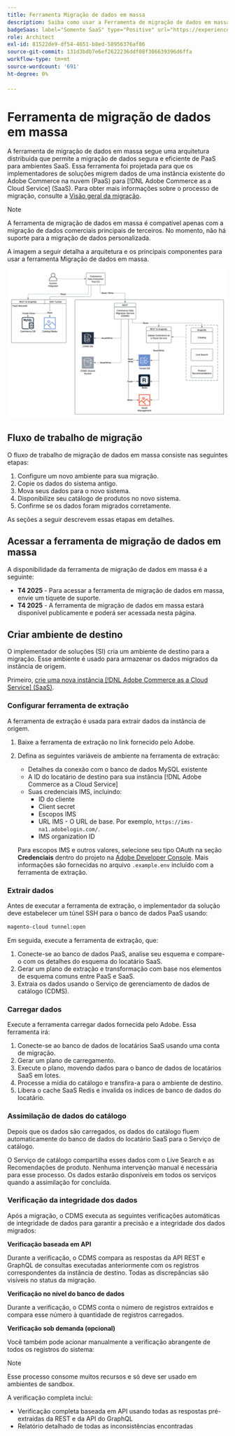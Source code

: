 ```yaml
---
title: Ferramenta Migração de dados em massa
description: Saiba como usar a Ferramenta de migração de dados em massa para migrar dados da sua instância existente do Adobe Commerce na nuvem para o  [!DNL Adobe Commerce as a Cloud Service].
badgeSaas: label="Somente SaaS" type="Positive" url="https://experienceleague.adobe.com/pt-br/docs/commerce/user-guides/product-solutions" tooltip="Aplicável somente a projetos do Adobe Commerce as a Cloud Service e do Adobe Commerce Optimizer (infraestrutura SaaS gerenciada pela Adobe)."
role: Architect
exl-id: 81522de9-df54-4651-b8ed-58956376af86
source-git-commit: 131d3bdb7e6ef2622236ddf08f306639396d6ffa
workflow-type: tm+mt
source-wordcount: '691'
ht-degree: 0%

---
```


# Ferramenta de migração de dados em massa

A ferramenta de migração de dados em massa segue uma arquitetura distribuída que permite a migração de dados segura e eficiente de PaaS para ambientes SaaS. Essa ferramenta foi projetada para que os implementadores de soluções migrem dados de uma instância existente do Adobe Commerce na nuvem (PaaS) para [!DNL Adobe Commerce as a Cloud Service] (SaaS). Para obter mais informações sobre o processo de migração, consulte a [Visão geral da migração](./overview.md).

>[!NOTE]
>
>A ferramenta de migração de dados em massa é compatível apenas com a migração de dados comerciais principais de terceiros. No momento, não há suporte para a migração de dados personalizada.

A imagem a seguir detalha a arquitetura e os principais componentes para usar a ferramenta Migração de dados em massa.

![Arquitetura da Ferramenta de Migração de Dados em Massa](../assets/bulk-data-diagram.png)

## Fluxo de trabalho de migração

O fluxo de trabalho de migração de dados em massa consiste nas seguintes etapas:

1. Configure um novo ambiente para sua migração.
1. Copie os dados do sistema antigo.
1. Mova seus dados para o novo sistema.
1. Disponibilize seu catálogo de produtos no novo sistema.
1. Confirme se os dados foram migrados corretamente.

As seções a seguir descrevem essas etapas em detalhes.

## Acessar a ferramenta de migração de dados em massa

A disponibilidade da ferramenta de migração de dados em massa é a seguinte:

- **T4 2025** - Para acessar a ferramenta de migração de dados em massa, envie um tíquete de suporte.
- **T4 2025** - A ferramenta de migração de dados em massa estará disponível publicamente e poderá ser acessada nesta página.

## Criar ambiente de destino

O implementador de soluções (SI) cria um ambiente de destino para a migração. Esse ambiente é usado para armazenar os dados migrados da instância de origem.

Primeiro, [crie uma nova instância [!DNL Adobe Commerce as a Cloud Service] (SaaS)](../getting-started.md#create-an-instance).

### Configurar ferramenta de extração

A ferramenta de extração é usada para extrair dados da instância de origem.

1. Baixe a ferramenta de extração no link fornecido pelo Adobe.
1. Defina as seguintes variáveis de ambiente na ferramenta de extração:
   - Detalhes da conexão com o banco de dados MySQL existente
   - A ID do locatário de destino para sua instância [!DNL Adobe Commerce as a Cloud Service]
   - Suas credenciais IMS, incluindo:
      - ID do cliente
      - Client secret
      - Escopos IMS
      - URL IMS - O URL de base. Por exemplo, `https://ims-na1.adobelogin.com/`.
      - IMS organization ID

   Para escopos IMS e outros valores, selecione seu tipo OAuth na seção **Credenciais** dentro do projeto na [Adobe Developer Console](https://developer.adobe.com/console/). Mais informações são fornecidas no arquivo `.example.env` incluído com a ferramenta de extração.

### Extrair dados

Antes de executar a ferramenta de extração, o implementador da solução deve estabelecer um túnel SSH para o banco de dados PaaS usando:

```bash
magento-cloud tunnel:open
```

Em seguida, execute a ferramenta de extração, que:

1. Conecte-se ao banco de dados PaaS, analise seu esquema e compare-o com os detalhes do esquema do locatário SaaS.
1. Gerar um plano de extração e transformação com base nos elementos de esquema comuns entre PaaS e SaaS.
1. Extraia os dados usando o Serviço de gerenciamento de dados de catálogo (CDMS).

### Carregar dados

Execute a ferramenta carregar dados fornecida pelo Adobe. Essa ferramenta irá:

1. Conecte-se ao banco de dados de locatários SaaS usando uma conta de migração.
1. Gerar um plano de carregamento.
1. Execute o plano, movendo dados para o banco de dados de locatários SaaS em lotes.
1. Processe a mídia do catálogo e transfira-a para o ambiente de destino.
1. Libera o cache SaaS Redis e invalida os índices de banco de dados do locatário.

### Assimilação de dados do catálogo

Depois que os dados são carregados, os dados do catálogo fluem automaticamente do banco de dados do locatário SaaS para o Serviço de catálogo.

O Serviço de catálogo compartilha esses dados com o Live Search e as Recomendações de produto. Nenhuma intervenção manual é necessária para esse processo. Os dados estarão disponíveis em todos os serviços quando a assimilação for concluída.

### Verificação da integridade dos dados

Após a migração, o CDMS executa as seguintes verificações automáticas de integridade de dados para garantir a precisão e a integridade dos dados migrados:

**Verificação baseada em API**

Durante a verificação, o CDMS compara as respostas da API REST e GraphQL de consultas executadas anteriormente com os registros correspondentes da instância de destino. Todas as discrepâncias são visíveis no status da migração.

**Verificação no nível do banco de dados**

Durante a verificação, o CDMS conta o número de registros extraídos e compara esse número à quantidade de registros carregados.

**Verificação sob demanda (opcional)**

Você também pode acionar manualmente a verificação abrangente de todos os registros do sistema:

>[!NOTE]
>
>Esse processo consome muitos recursos e só deve ser usado em ambientes de sandbox.

A verificação completa inclui:

- Verificação completa baseada em API usando todas as respostas pré-extraídas da REST e da API do GraphQL
- Relatório detalhado de todas as inconsistências encontradas
